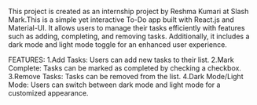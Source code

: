 This project is created as an internship project by Reshma Kumari at Slash Mark.This is a simple yet interactive To-Do app built with React.js and Material-UI. It allows users to manage their tasks efficiently with features such as adding, completing, and removing tasks. Additionally, it includes a dark mode and light mode toggle for an enhanced user experience.

FEATURES:
1.Add Tasks: Users can add new tasks to their list.
2.Mark Complete: Tasks can be marked as completed by checking a checkbox.
3.Remove Tasks: Tasks can be removed from the list.
4.Dark Mode/Light Mode: Users can switch between dark mode and light mode for a customized appearance.
